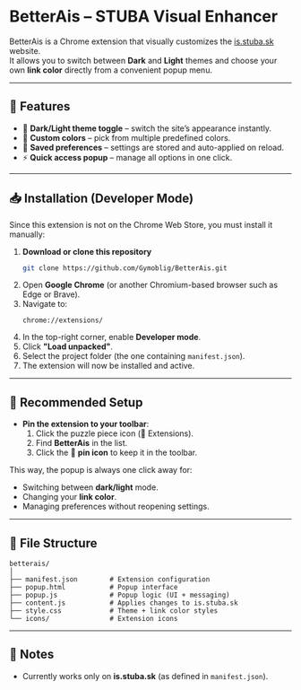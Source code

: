 # BetterAis – STUBA Visual Enhancer

BetterAis is a Chrome extension that visually customizes the [is.stuba.sk](https://is.stuba.sk) website.  
It allows you to switch between **Dark** and **Light** themes and choose your own **link color** directly from a convenient popup menu.

---

## 🚀 Features
- 🌙 **Dark/Light theme toggle** – switch the site’s appearance instantly.  
- 🎨 **Custom colors** – pick from multiple predefined colors.  
- 💾 **Saved preferences** – settings are stored and auto-applied on reload.  
- ⚡ **Quick access popup** – manage all options in one click.  

---

## 📥 Installation (Developer Mode)
Since this extension is not on the Chrome Web Store, you must install it manually:

1. **Download or clone this repository**  
   ```bash
   git clone https://github.com/Gymoblig/BetterAis.git
   ```
2. Open **Google Chrome** (or another Chromium-based browser such as Edge or Brave).  
3. Navigate to:  
   ```
   chrome://extensions/
   ```
4. In the top-right corner, enable **Developer mode**.  
5. Click **"Load unpacked"**.  
6. Select the project folder (the one containing `manifest.json`).  
7. The extension will now be installed and active.  

---

## 📌 Recommended Setup
- **Pin the extension to your toolbar**:  
  1. Click the puzzle piece icon (🔧 Extensions).  
  2. Find **BetterAis** in the list.  
  3. Click the 📌 **pin icon** to keep it in the toolbar.  

This way, the popup is always one click away for:  
- Switching between **dark/light** mode.  
- Changing your **link color**.  
- Managing preferences without reopening settings.  

---

## 📂 File Structure
```plaintext
betterais/
│
├── manifest.json        # Extension configuration
├── popup.html           # Popup interface
├── popup.js             # Popup logic (UI + messaging)
├── content.js           # Applies changes to is.stuba.sk
├── style.css            # Theme + link color styles
└── icons/               # Extension icons
```

---

## 📝 Notes
- Currently works only on **is.stuba.sk** (as defined in `manifest.json`).  
  

